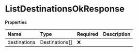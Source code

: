 # ListDestinationsOkResponse

**Properties**

| Name         | Type           | Required | Description |
| :----------- | :------------- | :------- | :---------- |
| destinations | Destinations[] | ❌       |             |
